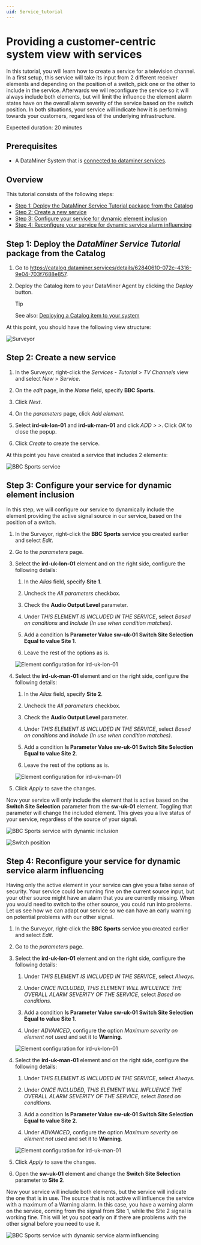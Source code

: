 ```yaml
---
uid: Service_tutorial
---
```


# Providing a customer-centric system view with services

In this tutorial, you will learn how to create a service for a television channel.
In a first setup, this service will take its input from 2 different receiver elements and depending on the position of a switch, pick one or the other to include in the service.
Afterwards we will reconfigure the service so it will always include both elements, but will limit the influence the element alarm states have on the overall alarm severity of the service based on the switch position.
In both situations, your service will indicate how it is performing towards your customers, regardless of the underlying infrastructure.

Expected duration: 20 minutes

## Prerequisites

- A DataMiner System that is [connected to dataminer.services](xref:Connecting_your_DataMiner_System_to_the_cloud).

## Overview

This tutorial consists of the following steps:

- [Step 1: Deploy the DataMiner Service Tutorial package from the Catalog](#step-1-deploy-the-dataminer-service-tutorial-package-from-the-catalog)
- [Step 2: Create a new service](#step-2-create-a-new-service)
- [Step 3: Configure your service for dynamic element inclusion](#step-3-configure-your-service-for-dynamic-element-inclusion)
- [Step 4: Reconfigure your service for dynamic service alarm influencing](#step-4-reconfigure-your-service-for-dynamic-service-alarm-influencing)

## Step 1: Deploy the *DataMiner Service Tutorial* package from the Catalog

1. Go to <https://catalog.dataminer.services/details/62840610-072c-4316-9e04-703f7688e857>.

1. Deploy the Catalog item to your DataMiner Agent by clicking the *Deploy* button.

   > [!TIP]
   > See also: [Deploying a Catalog item to your system](xref:Deploying_a_catalog_item)

At this point, you should have the following view structure:

![Surveyor](~/user-guide/images/tutorial_services_step1_surveyor.png)

## Step 2: Create a new service

1. In the Surveyor, right-click the *Services - Tutorial* > *TV Channels* view and select *New* > *Service*.

1. On the *edit* page, in the *Name* field, specify **BBC Sports**.

1. Click *Next*.

1. On the *parameters* page, click *Add element*.

1. Select **ird-uk-lon-01** and **ird-uk-man-01** and click *ADD > >*. Click *OK* to close the popup.

1. Click *Create* to create the service.

At this point you have created a service that includes 2 elements:

![BBC Sports service](~\user-guide\images\tutorial_services_step2_new.png)

## Step 3: Configure your service for dynamic element inclusion

In this step, we will configure our service to dynamically include the element providing the active signal source in our service, based on the position of a switch.

1. In the Surveyor, right-click the **BBC Sports** service you created earlier and select *Edit*.

1. Go to the *parameters* page.

1. Select the **ird-uk-lon-01** element and on the right side, configure the following details:

    1. In the *Alias* field, specify **Site 1**.

    1. Uncheck the *All parameters* checkbox.

    1. Check the **Audio Output Level** parameter.

    1. Under *THIS ELEMENT IS INCLUDED IN THE SERVICE*, select *Based on conditions* and *Include (In use when condition matches)*.

    1. Add a condition **Is Parameter Value sw-uk-01 Switch Site Selection Equal to value Site 1**.

    1. Leave the rest of the options as is.

    ![Element configuration for ird-uk-lon-01](~\user-guide\images\tutorial_services_step3_ird-uk-lon-01.png)

1. Select the **ird-uk-man-01** element and on the right side, configure the following details:

    1. In the *Alias* field, specify **Site 2**.

    1. Uncheck the *All parameters* checkbox.

    1. Check the **Audio Output Level** parameter.

    1. Under *THIS ELEMENT IS INCLUDED IN THE SERVICE*, select *Based on conditions* and *Include (In use when condition matches)*.

    1. Add a condition **Is Parameter Value sw-uk-01 Switch Site Selection Equal to value Site 2**.

    1. Leave the rest of the options as is.

    ![Element configuration for ird-uk-man-01](~\user-guide\images\tutorial_services_step3_ird-uk-man-01.png)

1. Click *Apply* to save the changes.

Now your service will only include the element that is active based on the **Switch Site Selection** parameter from the **sw-uk-01** element.
Toggling that parameter will change the included element.
This gives you a live status of your service, regardless of the source of your signal.

![BBC Sports service with dynamic inclusion](~\user-guide\images\tutorial_services_step3_service.png)

![Switch position](~\user-guide\images\tutorial_services_step3_switch-position.png)

## Step 4: Reconfigure your service for dynamic service alarm influencing

Having only the active element in your service can give you a false sense of security.
Your service could be running fine on the current source input, but your other source might have an alarm that you are currently missing.
When you would need to switch to the other source, you could run into problems.
Let us see how we can adapt our service so we can have an early warning on potential problems with our other signal.

1. In the Surveyor, right-click the **BBC Sports** service you created earlier and select *Edit*.

1. Go to the *parameters* page.

1. Select the **ird-uk-lon-01** element and on the right side, configure the following details:

    1. Under *THIS ELEMENT IS INCLUDED IN THE SERVICE*, select *Always*.

    1. Under *ONCE INCLUDED, THIS ELEMENT WILL INFLUENCE THE OVERALL ALARM SEVERITY OF THE SERVICE*, select *Based on conditions*.

    1. Add a condition **Is Parameter Value sw-uk-01 Switch Site Selection Equal to value Site 1**.

    1. Under *ADVANCED*, configure the option *Maximum severity on element not used* and set it to **Warning**.

    ![Element configuration for ird-uk-lon-01](~\user-guide\images\tutorial_services_step4_ird-uk-lon-01.png)

1. Select the **ird-uk-man-01** element and on the right side, configure the following details:

    1. Under *THIS ELEMENT IS INCLUDED IN THE SERVICE*, select *Always*.

    1. Under *ONCE INCLUDED, THIS ELEMENT WILL INFLUENCE THE OVERALL ALARM SEVERITY OF THE SERVICE*, select *Based on conditions*.

    1. Add a condition **Is Parameter Value sw-uk-01 Switch Site Selection Equal to value Site 2**.

    1. Under *ADVANCED*, configure the option *Maximum severity on element not used* and set it to **Warning**.
    
    ![Element configuration for ird-uk-man-01](~\user-guide\images\tutorial_services_step4_ird-uk-man-01.png)

1. Click *Apply* to save the changes.

1. Open the **sw-uk-01** element and change the **Switch Site Selection** parameter to **Site 2**.

Now your service will include both elements, but the service will indicate the one that is in use.
The source that is not active will influence the service with a maximum of a Warning alarm.
In this case, you have a warning alarm on the service, coming from the signal from Site 1, while the Site 2 signal is working fine.
This will let you spot early on if there are problems with the other signal before you need to use it.

![BBC Sports service with dynamic service alarm influencing](~\user-guide\images\tutorial_services_step4_service.png)
